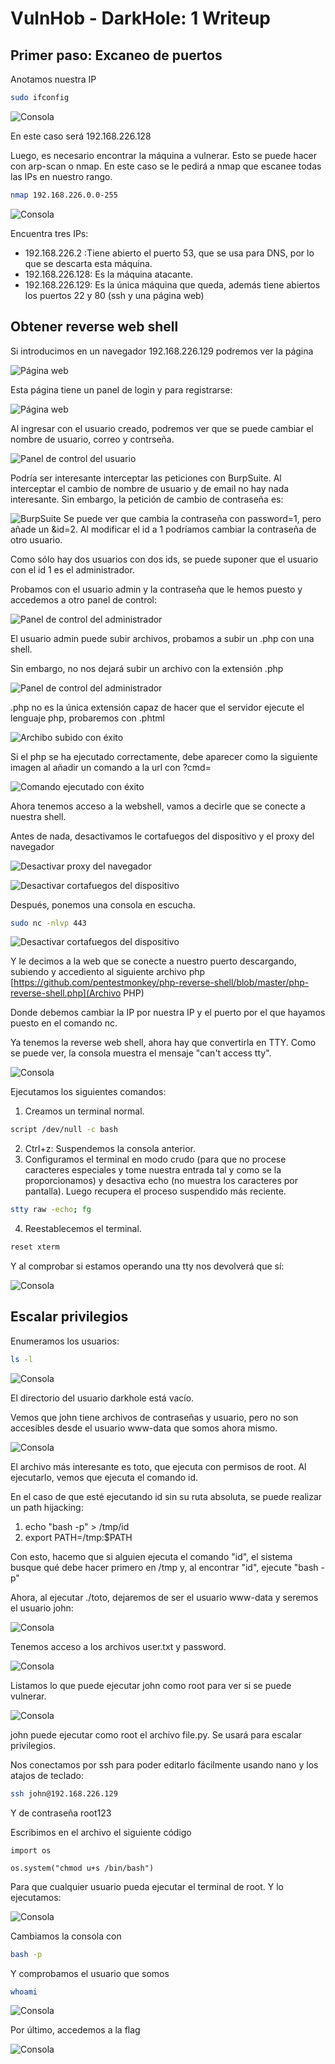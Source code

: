 # VulnHob - DarkHole: 1 Writeup

## Primer paso: Excaneo de puertos
Anotamos nuestra IP

```bash
sudo ifconfig
```

![Consola](img/1.png)

En este caso será 192.168.226.128

Luego, es necesario encontrar la máquina a vulnerar. Esto se puede hacer con arp-scan o nmap. En este caso se le pedirá a nmap que escanee todas las IPs en nuestro rango.

```bash
nmap 192.168.226.0.0-255
```

![Consola](img/2.png)

Encuentra tres IPs:

- 192.168.226.2 :Tiene abierto el puerto 53, que se usa para DNS, por lo que se descarta esta máquina.
- 192.168.226.128: Es la máquina atacante.
- 192.168.226.129: Es la única máquina que queda, además tiene abiertos los puertos 22 y 80 (ssh y una página web)

## Obtener reverse web shell
Si introducimos en un navegador 192.168.226.129 podremos ver la página

![Página web](img/3.png)

Esta página tiene un panel de login y para registrarse:

![Página web](img/4.png)

Al ingresar con el usuario creado, podremos ver que se puede cambiar el nombre de usuario, correo y contrseña.

![Panel de control del usuario](img/5.png)

Podría ser interesante interceptar las peticiones con BurpSuite. Al interceptar el cambio de nombre de usuario y de email no hay nada interesante. Sin embargo, la petición de cambio de contraseña es:

![BurpSuite](img/6.png)
Se puede ver que cambia la contraseña con password=1, pero añade un &id=2. Al modificar el id a 1 podríamos cambiar la contraseña de otro usuario.

Como sólo hay dos usuarios con dos ids, se puede suponer que el usuario con el id 1 es el administrador.

Probamos con el usuario admin y la contraseña que le hemos puesto y accedemos a otro panel de control:

![Panel de control del administrador](img/7.png)


El usuario admin puede subir archivos, probamos a subir un .php con una shell.

Sin embargo, no nos dejará subir un archivo con la extensión .php


![Panel de control del administrador](img/8.png)


.php no es la única extensión capaz de hacer que el servidor ejecute el lenguaje php, probaremos con .phtml

![Archibo subido con éxito](img/9.png)


Si el php se ha ejecutado correctamente, debe aparecer como la siguiente imagen al añadir un comando a la url con ?cmd=

![Comando ejecutado con éxito](img/10.png)

Ahora tenemos acceso a la webshell, vamos a decirle que se conecte a nuestra shell.

Antes de nada, desactivamos le cortafuegos del dispositivo y el proxy del navegador

![Desactivar proxy del navegador](img/11.png)

![Desactivar cortafuegos del dispositivo](img/12.png)

Después, ponemos una consola en escucha.

```bash
sudo nc -nlvp 443
```

![Desactivar cortafuegos del dispositivo](img/13.png)

Y le decimos a la web que se conecte a nuestro puerto descargando, subiendo y accediento al siguiente archivo php [https://github.com/pentestmonkey/php-reverse-shell/blob/master/php-reverse-shell.php](Archivo PHP)

Donde debemos cambiar la IP por nuestra IP y el puerto por el que hayamos puesto en el comando nc.


Ya tenemos la reverse web shell, ahora hay que convertirla en TTY. Como se puede ver, la consola muestra el mensaje "can't access tty".

![Consola](img/14.png)

Ejecutamos los siguientes comandos:
1. Creamos un terminal normal.
```bash
script /dev/null -c bash
```
2. Ctrl+z: Suspendemos la consola anterior.
3. Configuramos el terminal en modo crudo (para que no procese caracteres especiales y tome nuestra entrada tal y como se la proporcionamos) y desactiva echo (no muestra los caracteres por pantalla). Luego recupera el proceso suspendido más reciente.
```bash
stty raw -echo; fg
```
4. Reestablecemos el terminal.
```bash
reset xterm
```

Y al comprobar si estamos operando una tty nos devolverá que sí:

![Consola](img/15.png)


## Escalar privilegios
Enumeramos los usuarios:

```bash
ls -l
```

![Consola](img/16.png)

El directorio del usuario darkhole está vacío.

Vemos que john tiene archivos de contraseñas y usuario, pero no son accesibles desde el usuario www-data que somos ahora mismo.

![Consola](img/17.png)

El archivo más interesante es toto, que ejecuta con permisos de root. Al ejecutarlo, vemos que ejecuta el comando id.

En el caso de que esté ejecutando id sin su ruta absoluta, se puede realizar un path hijacking:
1. echo "bash -p" > /tmp/id
2. export PATH=/tmp:$PATH

Con esto, hacemo que si alguien ejecuta el comando "id", el sistema busque qué debe hacer primero en /tmp y, al encontrar "id", ejecute "bash -p"

Ahora, al ejecutar ./toto, dejaremos de ser el usuario www-data y seremos el usuario john:

![Consola](img/18.png)

Tenemos acceso a los archivos user.txt y password.

![Consola](img/19.png)

Listamos lo que puede ejecutar john como root para ver si se puede vulnerar.

![Consola](img/20.png)

john puede ejecutar como root el archivo file.py. Se usará para escalar privilegios.

Nos conectamos por ssh para poder editarlo fácilmente usando nano y los atajos de teclado:

```bash
ssh john@192.168.226.129
```

Y de contraseña root123

Escribimos en el archivo el siguiente código
```
import os

os.system("chmod u+s /bin/bash")
```

Para que cualquier usuario pueda ejecutar el terminal de root. Y lo ejecutamos:


![Consola](img/21.png)


Cambiamos la consola con 

```bash
bash -p
```


Y comprobamos el usuario que somos

```bash
whoami
```

![Consola](img/22.png)

Por último, accedemos a la flag

![Consola](img/23.png)